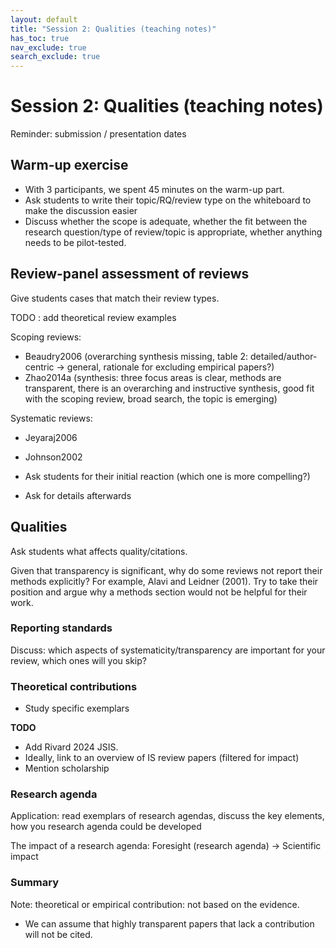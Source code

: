 ```yaml
---
layout: default
title: "Session 2: Qualities (teaching notes)"
has_toc: true
nav_exclude: true
search_exclude: true
---
```


# Session 2: Qualities (teaching notes)

Reminder: submission / presentation dates

## Warm-up exercise

- With 3 participants, we spent 45 minutes on the warm-up part.
- Ask students to write their topic/RQ/review type on the whiteboard to make the discussion easier
- Discuss whether the scope is adequate, whether the fit between the research question/type of review/topic is appropriate, whether anything needs to be pilot-tested.

## Review-panel assessment of reviews

Give students cases that match their review types.


TODO : add theoretical review examples

Scoping reviews:

- Beaudry2006 (overarching synthesis missing, table 2: detailed/author-centric -> general, rationale for excluding empirical papers?)
- Zhao2014a (synthesis: three focus areas is clear, methods are transparent, there is an overarching and instructive synthesis, good fit with the scoping review, broad search, the topic is emerging)

Systematic reviews:

- Jeyaraj2006
- Johnson2002

- Ask students for their initial reaction (which one is more compelling?)
- Ask for details afterwards

## Qualities

Ask students what affects quality/citations.

Given that transparency is significant, why do some reviews not report their methods explicitly? For example, Alavi and Leidner (2001). Try to take their position and argue why a methods section would not be helpful for their work.

### Reporting standards

Discuss: which aspects of systematicity/transparency are important for your review, which ones will you skip?

### Theoretical contributions

- Study specific exemplars

**TODO**

- Add Rivard 2024 JSIS.
- Ideally, link to an overview of IS review papers (filtered for impact) 
- Mention scholarship

### Research agenda

Application: read exemplars of research agendas, discuss the key elements, how you research agenda could be developed

The impact of a research agenda: Foresight (research agenda) -> Scientific impact

### Summary

Note: theoretical or empirical contribution: not based on the evidence.

- We can assume that highly transparent papers that lack a contribution will not be cited.

